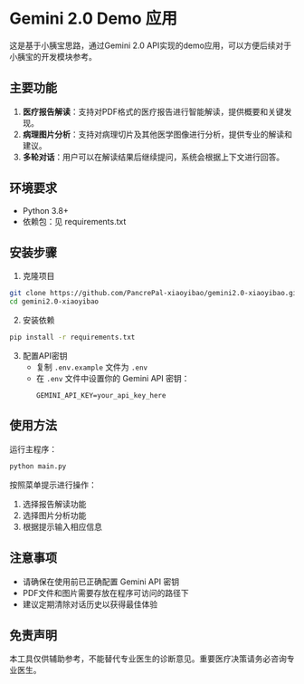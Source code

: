 # Gemini 2.0 Demo 应用

这是基于小胰宝思路，通过Gemini 2.0 API实现的demo应用，可以方便后续对于小胰宝的开发模块参考。

## 主要功能

1. **医疗报告解读**：支持对PDF格式的医疗报告进行智能解读，提供概要和关键发现。
2. **病理图片分析**：支持对病理切片及其他医学图像进行分析，提供专业的解读和建议。
3. **多轮对话**：用户可以在解读结果后继续提问，系统会根据上下文进行回答。

## 环境要求

- Python 3.8+
- 依赖包：见 requirements.txt

## 安装步骤

1. 克隆项目
```bash
git clone https://github.com/PancrePal-xiaoyibao/gemini2.0-xiaoyibao.git
cd gemini2.0-xiaoyibao
```

2. 安装依赖
```bash
pip install -r requirements.txt
```

3. 配置API密钥
   - 复制 `.env.example` 文件为 `.env`
   - 在 `.env` 文件中设置你的 Gemini API 密钥：
     ```
     GEMINI_API_KEY=your_api_key_here
     ```

## 使用方法

运行主程序：
```bash
python main.py
```

按照菜单提示进行操作：
1. 选择报告解读功能
2. 选择图片分析功能
3. 根据提示输入相应信息

## 注意事项

- 请确保在使用前已正确配置 Gemini API 密钥
- PDF文件和图片需要存放在程序可访问的路径下
- 建议定期清除对话历史以获得最佳体验

## 免责声明

本工具仅供辅助参考，不能替代专业医生的诊断意见。重要医疗决策请务必咨询专业医生。
